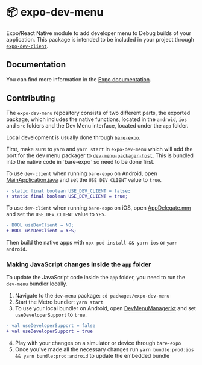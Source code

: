 # 📦 expo-dev-menu

Expo/React Native module to add developer menu to Debug builds of your application. This package is intended to be included in your project through [`expo-dev-client`](https://docs.expo.dev/develop/development-builds/introduction/#what-is-an-expo-dev-client).

## Documentation

You can find more information in the [Expo documentation](https://docs.expo.dev/develop/development-builds/introduction).

## Contributing

The `expo-dev-menu` repository consists of two different parts, the exported package, which includes the native functions, located in the `android`, `ios` and `src` folders and the Dev Menu interface, located under the `app` folder.

Local development is usually done through [`bare-expo`](/apps/bare-expo).

First, make sure to `yarn` and `yarn start` in `expo-dev-menu` which will add the port for the dev menu packager to [`dev-menu-packager-host`](./assets/dev-menu-packager-host`). This is bundled into the native code in `bare-expo` so need to be done first.

To use `dev-client` when running `bare-expo` on Android, open [MainApplication.java](/apps/bare-expo/android/app/src/main/java/dev/expo/payments/MainApplication.java) and set the `USE_DEV_CLIENT` value to `true`.

```diff
- static final boolean USE_DEV_CLIENT = false;
+ static final boolean USE_DEV_CLIENT = true;
```

To use `dev-client` when running `bare-expo` on iOS, open [AppDelegate.mm](/apps/bare-expo/ios/BareExpo/AppDelegate.mm) and set the `USE_DEV_CLIENT` value to `YES`.

```diff
- BOOL useDevClient = NO;
+ BOOL useDevClient = YES;
```

Then build the native apps with `npx pod-install && yarn ios` or `yarn android`.

### Making JavaScript changes inside the `app` folder

To update the JavaScript code inside the `app` folder, you need to run the `dev-menu` bundler locally.

1. Navigate to the `dev-menu` package: `cd packages/expo-dev-menu`
2. Start the Metro bundler: `yarn start`
3. To use your local bundler on Android, open [DevMenuManager.kt](/packages/expo-dev-menu/android/src/debug/java/expo/modules/devmenu/DevMenuManager.kt) and set `useDeveloperSupport` to `true`.

```diff
- val useDeveloperSupport = false
+ val useDeveloperSupport = true
```

4. Play with your changes on a simulator or device through `bare-expo`
5. Once you've made all the necessary changes run `yarn bundle:prod:ios && yarn bundle:prod:android` to update the embedded bundle
